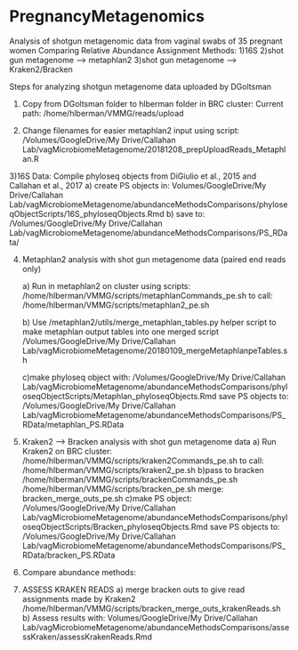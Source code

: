 # PregnancyMetagenomics
Analysis of shotgun metagenomic data from vaginal swabs of 35 pregnant women 
Comparing Relative Abundance Assignment Methods:
	1)16S
	2)shot gun metagenome --> metaphlan2
	3)shot gun metagenome --> Kraken2/Bracken


Steps for analyzing shotgun metagenome data uploaded by DGoltsman

1) Copy from DGoltsman folder to hlberman folder in BRC cluster:
	Current path: /home/hlberman/VMMG/reads/upload

2) Change filenames for easier metaphlan2 input using script:
	/Volumes/GoogleDrive/My Drive/Callahan Lab/vagMicrobiomeMetagenome/20181208_prepUploadReads_Metaphlan.R

3)16S Data: Compile phyloseq objects from DiGiulio et al., 2015 and Callahan et al., 2017 
	a) create PS objects in:
	Volumes/GoogleDrive/My Drive/Callahan Lab/vagMicrobiomeMetagenome/abundanceMethodsComparisons/phyloseqObjectScripts/16S_phyloseqObjects.Rmd
	b) save to:
	/Volumes/GoogleDrive/My Drive/Callahan Lab/vagMicrobiomeMetagenome/abundanceMethodsComparisons/PS_RData/	

4) Metaphlan2 analysis with shot gun metagenome data (paired end reads only)

	a) Run in metaphlan2 on cluster using scripts:
	/home/hlberman/VMMG/scripts/metaphlanCommands_pe.sh
	to call:
	/home/hlberman/VMMG/scripts/metaphlan2_pe.sh

	b) Use /metaphlan2/utils/merge_metaphlan_tables.py helper script to make metaphlan output tables into one merged script
	/Volumes/GoogleDrive/My Drive/Callahan Lab/vagMicrobiomeMetagenome/20180109_mergeMetaphlanpeTables.sh

	c)make phyloseq object with:
	/Volumes/GoogleDrive/My Drive/Callahan Lab/vagMicrobiomeMetagenome/abundanceMethodsComparisons/phyloseqObjectScripts/Metaphlan_phyloseqObjects.Rmd
	save PS objects to:
	/Volumes/GoogleDrive/My Drive/Callahan Lab/vagMicrobiomeMetagenome/abundanceMethodsComparisons/PS_RData/metaphlan_PS.RData

5) Kraken2 --> Bracken analysis with shot gun metagenome data
	a) Run Kraken2 on BRC cluster:
	/home/hlberman/VMMG/scripts/kraken2Commands_pe.sh
	to call:
	/home/hlberman/VMMG/scripts/kraken2_pe.sh
	b)pass to bracken
	/home/hlberman/VMMG/scripts/brackenCommands_pe.sh
	/home/hlberman/VMMG/scripts/bracken_pe.sh 
	merge:
	bracken_merge_outs_pe.sh
	c)make PS object:
	/Volumes/GoogleDrive/My Drive/Callahan Lab/vagMicrobiomeMetagenome/abundanceMethodsComparisons/phyloseqObjectScripts/Bracken_phyloseqObjects.Rmd
	save PS objects to:
	/Volumes/GoogleDrive/My Drive/Callahan Lab/vagMicrobiomeMetagenome/abundanceMethodsComparisons/PS_RData/bracken_PS.RData
	

6) Compare abundance methods:
	

7) ASSESS KRAKEN READS
	a) merge bracken outs to give read assignments made by Kraken2
	/home/hlberman/VMMG/scripts/bracken_merge_outs_krakenReads.sh
	b) Assess results with:
	Volumes/GoogleDrive/My Drive/Callahan Lab/vagMicrobiomeMetagenome/abundanceMethodsComparisons/assessKraken/assessKrakenReads.Rmd	
		
